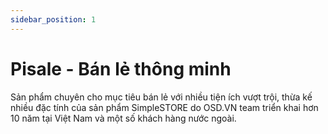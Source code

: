 ```yaml
---
sidebar_position: 1
---
```


# Pisale - Bán lẻ thông minh

Sản phẩm chuyên cho mục tiêu bán lẻ với nhiều tiện ích vượt trội, thừa kế nhiều đặc tính của sản phẩm SimpleSTORE do OSD.VN team triển khai hơn 10 năm tại Việt Nam và một số khách hàng nước ngoài.

